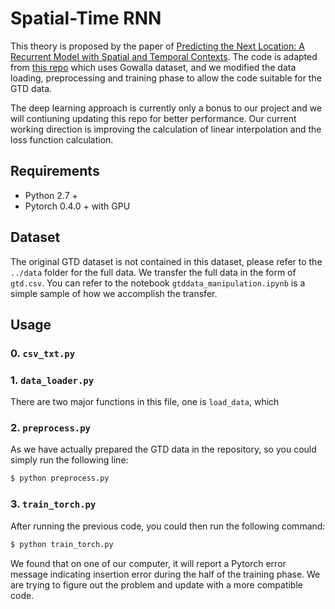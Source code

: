 # Spatial-Time RNN

This theory is proposed by the paper of [Predicting the Next Location: A Recurrent Model with Spatial and Temporal Contexts](https://pdfs.semanticscholar.org/5bdf/0970034d0bb8a218c06ba3f2ddf97d29103d.pdf). The code is adapted from [this repo](https://github.com/yongqyu/STRNN) which uses Gowalla dataset, and we modified the data loading, preprocessing and training phase to allow the code suitable for the GTD data.

The deep learning approach is currently only a bonus to our project and we will contiuning updating this repo for better performance. Our current working direction is improving the calculation of linear interpolation and the loss function calculation.

## Requirements
- Python 2.7 +
- Pytorch 0.4.0 + with GPU

## Dataset

The original GTD dataset is not contained in this dataset, please refer to the `../data` folder for the full data. We transfer the full data in the form of `gtd.csv`. You can refer to the notebook `gtddata_manipulation.ipynb` is a simple sample of how we accomplish the transfer.

## Usage

### 0. `csv_txt.py`



### 1. `data_loader.py`

There are two major functions in this file, one is `load_data`, which 

### 2. `preprocess.py`

As we have actually prepared the GTD data in the repository, so you could simply run the following line:

```bash
$ python preprocess.py
```

### 3. `train_torch.py`

After running the previous code, you could then run the following command:

```bash
$ python train_torch.py
```

We found that on one of our computer, it will report a Pytorch error message indicating insertion error during the half of the training phase. We are trying to figure out the problem and update with a more compatible code.
